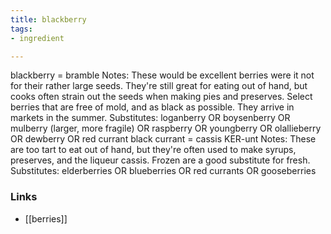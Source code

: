 ```yaml
---
title: blackberry
tags:
- ingredient

---
```

blackberry = bramble Notes: These would be excellent berries were it not for their rather large seeds. They're still great for eating out of hand, but cooks often strain out the seeds when making pies and preserves. Select berries that are free of mold, and as black as possible. They arrive in markets in the summer. Substitutes: loganberry OR boysenberry OR mulberry (larger, more fragile) OR raspberry OR youngberry OR olallieberry OR dewberry OR red currant black currant = cassis KER-unt Notes: These are too tart to eat out of hand, but they're often used to make syrups, preserves, and the liqueur cassis. Frozen are a good substitute for fresh. Substitutes: elderberries OR blueberries OR red currants OR gooseberries

### Links

* [[berries]]
